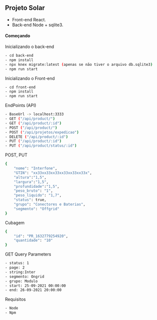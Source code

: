 ## Projeto Solar
- Front-end React.
- Back-end Node + sqlite3.

#### Começando

Inicializando o back-end
```sh
- cd back-end
- npm install
- npx knex migrate:latest (apenas se não tiver o arquivo db.sqlite3)
- npm run start
```

Inicializando o Front-end
```sh
- cd front-end
- npm install
- npm run start
```

EndPoints (API)
```sh
- BaseUrl -> localhost:3333
- GET ("/api/product/")
- GET ("/api/product/:id")
- POST ("/api/product/")
- POST ("/api/projetos/expedicao")
- DELETE ("/api/product/:id")
- PUT ("/api/product/:id")
- PUT ("/api/product/status/:id")
```

POST, PUT 
```sh
{
    "nome": "Interfone",
    "GTIN": "xx33xx33xx33xx33xx33xx33x",
    "altura":"1,5",
    "largura":"1,5",
    "profundidade":"1,5",
    "peso_bruto": "1",
    "peso_liquido": "1,7",
    "status": true,
    "grupo": "Conectores e Baterias",
    "segmento": "Offgrid"
}
```

Cubagem
```sh
{
    "id": "PR_1632779254920",
    "quantidade": "10"
}
```

GET Query Parameters
```sh
- status: 1
- page: 2
- string:Inter
- segmento: Ongrid
- grupo: Modulo
- start: 25-09-2021 00:00:00
- end: 26-09-2021 20:00:00
```




Requisitos
```sh
- Node
- Npm
```
